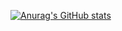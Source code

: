 [![Anurag's GitHub stats](https://github-readme-stats.vercel.app/api?username=xaer981)](https://github.com/anuraghazra/github-readme-stats)
